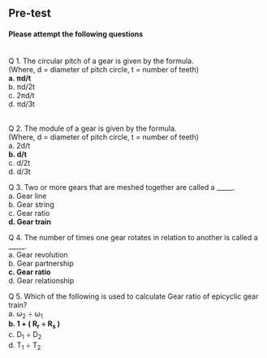 ## <b> Pre-test</b>
#### Please attempt the following questions

<br>
Q 1. The circular pitch of a gear is given by the formula. <br>
  (Where, d = diameter of pitch circle, t = number of teeth)<br>
<b>a. &pi;d/t </b><br>
b. &pi;d/2t <br>
c. 2&pi;d/t<br>
d. &pi;d/3t<br><br>

Q 2. The module of a gear is given by the formula.<br>
(Where, d = diameter of pitch circle, t = number of teeth)<br>
a. 2d/t<br>
<b>b. d/t</b><br>
c. d/2t<br>
d. d/3t<br>

Q 3. Two or more gears that are meshed together are called a _____.<br>
a. Gear line<br>
b. Gear string<br>
c. Gear ratio<br>
<b>d. Gear train</b><br>

Q 4. The number of times one gear rotates in relation to another is called a _____.<br>
a. Gear revolution<br>
b. Gear partnership<br>
<b>c. Gear ratio</b><br>
d. Gear relationship<br>

Q 5. Which of the following is used to calculate Gear ratio of epicyclic gear train?<br>
a. &omega;<sub>2</sub> &div; &omega;<sub>1</sub><br>
<b>b. 1 + ( R<sub>r</sub> &div; R<sub>s</sub> )</b><br>
c. D<sub>1</sub> &div; D<sub>2</sub><br>
d. T<sub>1</sub> &div; T<sub>2</sub><br>
